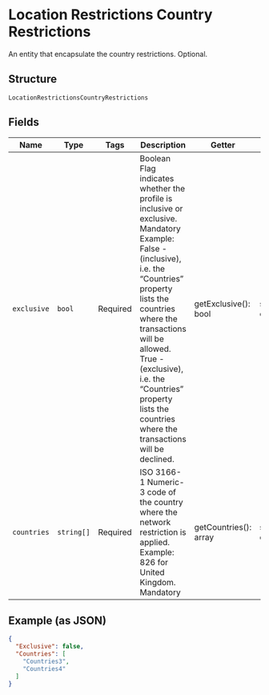 
# Location Restrictions Country Restrictions

An entity that encapsulate the country restrictions.
Optional.

## Structure

`LocationRestrictionsCountryRestrictions`

## Fields

| Name | Type | Tags | Description | Getter | Setter |
|  --- | --- | --- | --- | --- | --- |
| `exclusive` | `bool` | Required | Boolean	Flag indicates whether the profile is inclusive or exclusive.<br>Mandatory<br>Example: False - (inclusive), i.e. the “Countries” property lists the countries where the transactions will be allowed.<br>True - (exclusive), i.e. the “Countries” property lists the countries where the transactions will be declined. | getExclusive(): bool | setExclusive(bool exclusive): void |
| `countries` | `string[]` | Required | ISO 3166-1 Numeric-3 code of the country where the network restriction is applied.<br>Example: 826 for United Kingdom.<br>Mandatory | getCountries(): array | setCountries(array countries): void |

## Example (as JSON)

```json
{
  "Exclusive": false,
  "Countries": [
    "Countries3",
    "Countries4"
  ]
}
```

